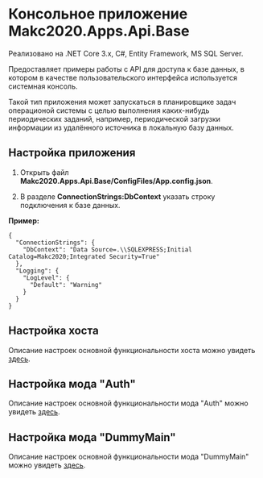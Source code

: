 # Консольное приложение Makc2020.Apps.Api.Base

Реализовано на .NET Core 3.x, C#, Entity Framework, MS SQL Server.

Предоставляет примеры работы с API для доступа к базе данных,
в котором в качестве пользовательского интерфейса используется системная консоль.

Такой тип приложения может запускаться в планировщике задач операционой системы с целью
выполнения каких-нибудь периодических заданий, например,
периодической загрузки информации из удалённого источника в локальную базу данных.

## Настройка приложения

1. Открыть файл **Makc2020.Apps.Api.Base/ConfigFiles/App.config.json**.

2. В разделе **ConnectionStrings:DbContext** указать строку подключения к базе данных.

**Пример:**

    {
      "ConnectionStrings": {
        "DbContext": "Data Source=.\\SQLEXPRESS;Initial Catalog=Makc2020;Integrated Security=True"
      },
      "Logging": {
        "LogLevel": {
          "Default": "Warning"
        }
      }
    }


## Настройка хоста

Описание настроек основной функциональности хоста можно увидеть
[здесь](../Makc2020.Host.Base/README.md).

## Настройка мода "Auth"

Описание настроек основной функциональности мода "Auth" можно увидеть
[здесь](../Makc2020.Mods.Auth.Base/README.md).

## Настройка мода "DummyMain"

Описание настроек основной функциональности мода "DummyMain" можно увидеть
[здесь](../Makc2020.Mods.DummyMain.Base/README.md).
